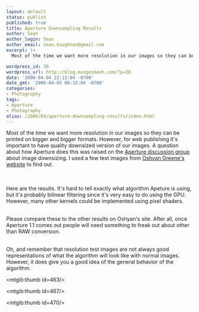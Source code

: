 ```yaml
---
layout: default
status: publish
published: true
title: Aperture Downsampling Results
author: Sean
author_login: Sean
author_email: sean.houghton@gmail.com
excerpt: |+
  Most of the time we want more resolution in our images so they can be printed on bigger and bigger  formats.  However, for web publishing it's important to have quality downsized version of our images.  A question about how Aperture does this was raised on the <a href="http://discussions.apple.com/category.jspa?categoryID=184">Aperture discussion group</a> about image downsizing.  I used a few test images from <a href="http://oshyan.ashundar.com/image_resampling_main.html">Oshyan Greene's website</a> to find out.<br/><br/>

wordpress_id: 38
wordpress_url: http://blog.mungosmash.com/?p=38
date: '2006-04-04 22:12:04 -0700'
date_gmt: '2006-04-05 06:12:04 -0700'
categories:
- Photography
tags:
- Aperture
- Photography
alias: /2006/04/aperture-downsampling-results/index.html
---
```

Most of the time we want more resolution in our images so they can be printed on bigger and bigger  formats.  However, for web publishing it's important to have quality downsized version of our images.  A question about how Aperture does this was raised on the <a href="http://discussions.apple.com/category.jspa?categoryID=184">Aperture discussion group</a> about image downsizing.  I used a few test images from <a href="http://oshyan.ashundar.com/image_resampling_main.html">Oshyan Greene's website</a> to find out.<br/><br/>

<a id="more"></a><a id="more-38"></a><br />
Here are the results.  It's hard to tell exactly what algorithm Apeture is using, but it's probably bilinear filtering since it's very easy to do using the GPU.  However, many other kernels could be implemented using pixel shaders.<br />
<br/>

Please compare these to the other results on Oshyan's site.  After all, once Aperture 1.1 comes out people will need something to freak out about other than RAW conversion.<br />
</br>

Oh, and remember that resolution test images are not always good representations of what the algorithm will look like with normal images.  However, it does give you a good idea of the general behavior of the algorithm.

<mtgib:thumb id=463/>

<mtgib:thumb id=467/>

<mtgib:thumb id=470/>

